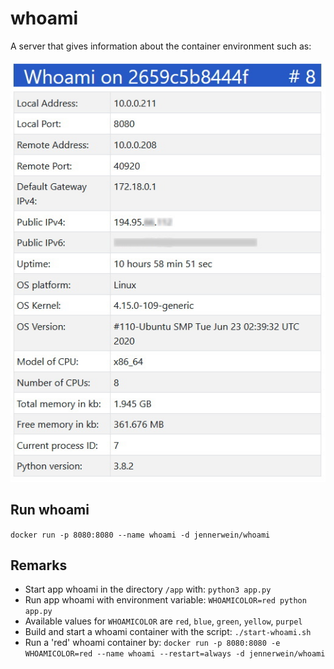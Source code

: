 # whoami

A server that gives information about the container environment such as:

![local address / local port / remote address / remote port / default gateway IPv4 / public IP / uptime / ... ](./images/whoami.jpg)

## Run whoami

`docker run -p 8080:8080 --name whoami -d jennerwein/whoami`

## Remarks

* Start app whoami in the directory `/app` with: `python3 app.py`
* Run app whoami with environment variable: `WHOAMICOLOR=red python app.py`
* Available values for `WHOAMICOLOR` are `red`, `blue`, `green`, `yellow`, `purpel`
* Build and start a whoami container with the script: `./start-whoami.sh`
* Run a 'red' whoami container by: `docker run -p 8080:8080 -e WHOAMICOLOR=red --name whoami --restart=always -d jennerwein/whoami`
